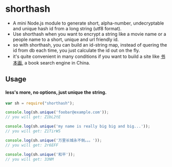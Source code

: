 # shorthash

+ A mini Node.js module to generate short, alpha-number, undecryptable and unique hash id from a long string (utf8 format).
+ Use shorthash when you want to encrypt a string like a movie name or a people name to a short, unique and url friendly id.
+ so with shorthash, you can build an id-string map, instead of quering the id from db each time, you just calculate the id out on the fly. 
+ it's quite convenient in many conditions if you want to build a site like [书本画](http://shubenhua.com), a book search engine in China.


## Usage

#### less's more, no options, just unique the string. 

```javascript
var sh = require("shorthash");

console.log(sh.unique('foobar@example.com'));
// you will get: Z1bL2tE

console.log(sh.unique('my name is really big big and big...'));
// you will get: Z1TirWS

console.log(sh.unique('万里长城永不倒。。。'));
// you will get: 2r6EFF

console.log(sh.unique('和平'));
// you will get: 33NM

```